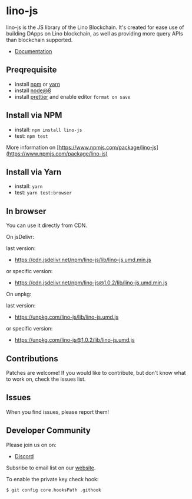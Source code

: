 # lino-js

lino-js is the JS library of the Lino Blockchain. It's created for ease use of building DApps on Lino blockchain, as well as providing more query APIs than blockchain supported.

- [Documentation](/doc)

## Preqrequisite

- install [npm](https://www.npmjs.com/get-npm) or [yarn](https://yarnpkg.com/en/docs/install#mac-stable)
- install [node@8](https://nodejs.org/en/)
- install [prettier](https://github.com/prettier/prettier) and enable editor `format on save`

## Install via NPM

- install: `npm install lino-js`
- test: `npm test`

More information on [https://www.npmjs.com/package/lino-js](https://www.npmjs.com/package/lino-js)

## Install via Yarn

- install: `yarn`
- test: `yarn test:browser`

## In browser

You can use it directly from CDN.

On jsDelivr:

last version:

- https://cdn.jsdelivr.net/npm/lino-js/lib/lino-js.umd.min.js

or specific version:

- https://cdn.jsdelivr.net/npm/lino-js@1.0.2/lib/lino-js.umd.min.js

On unpkg:

last version:

- https://unpkg.com/lino-js/lib/lino-js.umd.js

or specific version:

- https://unpkg.com/lino-js@1.0.2/lib/lino-js.umd.js

## Contributions

Patches are welcome! If you would like to contribute, but don't know what to work on, check the issues list.

## Issues

When you find issues, please report them!

## Developer Community

Please join us on on:

- [Discord](https://discord.gg/TUxp3ww)

Subsribe to email list on our [website](https://lino.network).

To enable the private key check hook:

```
$ git config core.hooksPath .githook
```
